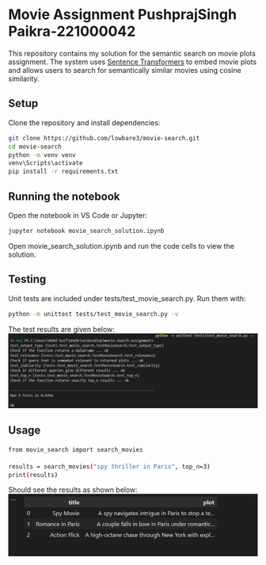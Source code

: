 # Movie Assignment PushprajSingh Paikra-221000042

This repository contains my solution for the semantic search on movie plots assignment.
The system uses [Sentence Transformers](https://www.sbert.net/) to embed movie plots and allows users to search for semantically similar movies using cosine similarity.

## Setup
Clone the repository and install dependencies:
```bash
git clone https://github.com/lowbare3/movie-search.git
cd movie-search
python -m venv venv
venv\Scripts\activate
pip install -r requirements.txt
```

## Running the notebook
Open the notebook in VS Code or Jupyter:
```bash
jupyter notebook movie_search_solution.ipynb
```
Open movie_search_solution.ipynb and run the code cells to view the solution.

## Testing
Unit tests are included under tests/test_movie_search.py. Run them with:
```bash
python -m unittest tests/test_movie_search.py -v
```
The test results are given below:
![Search Result](img/res.png)

## Usage
```bash
from movie_search import search_movies

results = search_movies("spy thriller in Paris", top_n=3)
print(results)
```
Should see the results as shown below:
![Search Result](img/result1.png)








